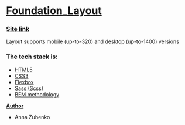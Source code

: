# [**Foundation_Layout**](https://annazubenko79.github.io/foundation_layout/)

### [**Site link**](https://annazubenko79.github.io/foundation_layout/)
Layout supports mobile (up-to-320) and desktop (up-to-1400) versions

### **The tech stack is:**

- [HTML5](https://en.wikipedia.org/wiki/HTML5)
- [CSS3](https://en.wikipedia.org/wiki/CSS)
- [Flexbox](https://en.wikipedia.org/wiki/CSS_Flexible_Box_Layout)
- [Sass (Scss)](https://sass-lang.com/)
- [BEM methodology](https://en.bem.info/methodology/)

[**Author**](https://github.com/AnnaZubenko79)

- Anna Zubenko
